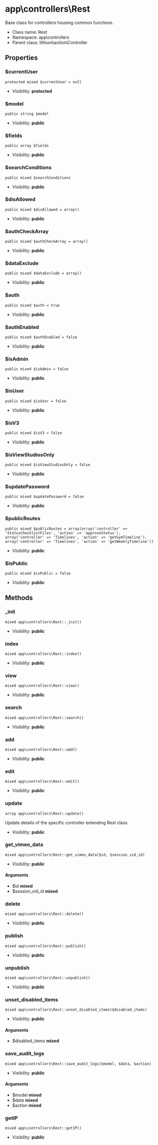 app\controllers\Rest
===============

Base class for controllers housing common functions.




* Class name: Rest
* Namespace: app\controllers
* Parent class: lithium\action\Controller





Properties
----------


### $currentUser

    protected mixed $currentUser = null





* Visibility: **protected**


### $model

    public string $model





* Visibility: **public**


### $fields

    public array $fields





* Visibility: **public**


### $searchConditions

    public mixed $searchConditions





* Visibility: **public**


### $disAllowed

    public mixed $disAllowed = array()





* Visibility: **public**


### $authCheckArray

    public mixed $authCheckArray = array()





* Visibility: **public**


### $dataExclude

    public mixed $dataExclude = array()





* Visibility: **public**


### $auth

    public mixed $auth = true





* Visibility: **public**


### $authEnabled

    public mixed $authEnabled = false





* Visibility: **public**


### $isAdmin

    public mixed $isAdmin = false





* Visibility: **public**


### $isUser

    public mixed $isUser = false





* Visibility: **public**


### $isV3

    public mixed $isV3 = false





* Visibility: **public**


### $isViewStudiosOnly

    public mixed $isViewStudiosOnly = false





* Visibility: **public**


### $updatePassword

    public mixed $updatePassword = false





* Visibility: **public**


### $publicRoutes

    public mixed $publicRoutes = array(array('controller' => 'StatusChecklistFiles', 'action' => 'approveStatus'), array('controller' => 'Timelines', 'action' => 'getGymTimeline'), array('controller' => 'Timelines', 'action' => 'getWeeklyTimeline'))





* Visibility: **public**


### $isPublic

    public mixed $isPublic = false





* Visibility: **public**


Methods
-------


### _init

    mixed app\controllers\Rest::_init()





* Visibility: **public**




### index

    mixed app\controllers\Rest::index()





* Visibility: **public**




### view

    mixed app\controllers\Rest::view()





* Visibility: **public**




### search

    mixed app\controllers\Rest::search()





* Visibility: **public**




### add

    mixed app\controllers\Rest::add()





* Visibility: **public**




### edit

    mixed app\controllers\Rest::edit()





* Visibility: **public**




### update

    array app\controllers\Rest::update()

Update details of the specific controller extending Rest class



* Visibility: **public**




### get_vimeo_data

    mixed app\controllers\Rest::get_vimeo_data($id, $session_vid_id)





* Visibility: **public**


#### Arguments
* $id **mixed**
* $session_vid_id **mixed**



### delete

    mixed app\controllers\Rest::delete()





* Visibility: **public**




### publish

    mixed app\controllers\Rest::publish()





* Visibility: **public**




### unpublish

    mixed app\controllers\Rest::unpublish()





* Visibility: **public**




### unset_disabled_items

    mixed app\controllers\Rest::unset_disabled_items($disabled_items)





* Visibility: **public**


#### Arguments
* $disabled_items **mixed**



### save_audit_logs

    mixed app\controllers\Rest::save_audit_logs($model, $data, $action)





* Visibility: **public**


#### Arguments
* $model **mixed**
* $data **mixed**
* $action **mixed**



### getIP

    mixed app\controllers\Rest::getIP()





* Visibility: **public**



